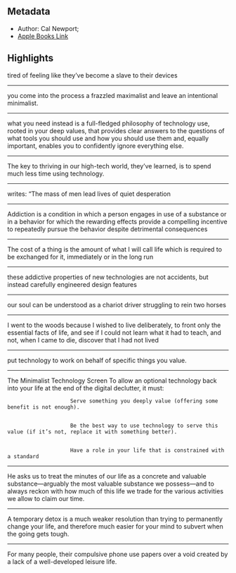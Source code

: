 ## Metadata
- Author: Cal Newport;
- [Apple Books Link](ibooks://assetid/146BFA53774A0E4E6249C2A7430D323F)

## Highlights
tired of feeling like they’ve become a slave to their devices

---
you come into the process a frazzled maximalist and leave an intentional minimalist.

---
what you need instead is a full-fledged philosophy of technology use, rooted in your deep values, that provides clear answers to the questions of what tools you should use and how you should use them and, equally important, enables you to confidently ignore everything else.

---
The key to thriving in our high-tech world, they’ve learned, is to spend much less time using technology.

---
writes: “The mass of men lead lives of quiet desperation

---
Addiction is a condition in which a person engages in use of a substance or in a behavior for which the rewarding effects provide a compelling incentive to repeatedly pursue the behavior despite detrimental consequences

---
The cost of a thing is the amount of what I will call life which is required to be exchanged for it, immediately or in the long run

---
these addictive properties of new technologies are not accidents, but instead carefully engineered design features

---
our soul can be understood as a chariot driver struggling to rein two horses

---
I went to the woods because I wished to live deliberately, to front only the essential facts of life, and see if I could not learn what it had to teach, and not, when I came to die, discover that I had not lived

---
put technology to work on behalf of specific things you value.

---
The Minimalist Technology Screen
				To allow an optional technology back into your life at the end of the digital declutter, it must:
				
					
						Serve something you deeply value (offering some benefit is not enough).
					
					
						Be the best way to use technology to serve this value (if it’s not, replace it with something better).
					
					
						Have a role in your life that is constrained with a standard

---
He asks us to treat the minutes of our life as a concrete and valuable substance—arguably the most valuable substance we possess—and to always reckon with how much of this life we trade for the various activities we allow to claim our time. 

---
A temporary detox is a much weaker resolution than trying to permanently change your life, and therefore much easier for your mind to subvert when the going gets tough.

---
For many people, their compulsive phone use papers over a void created by a lack of a well-developed leisure life.